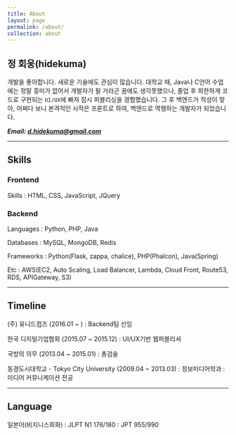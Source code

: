 ```yaml
---
title: About
layout: page
permalink: /about/
collection: about
---
```


## 정 회웅(hidekuma)
개발을 좋아합니다. 새로운 기술에도 관심이 많습니다. 
대학교 때, Java나 C언어 수업에는 정말 흥미가 없어서 개발자가 될 거라곤 꿈에도 생각못했으나, 졸업 후 희한하게  코드로 구현되는 `UI/UX`에 빠져 잠시 퍼블리싱을 경험했습니다.
그 후 백엔드가 적성이 맞아,  어쩌다 보니 본격적인 시작은 프론트로 하여, 백엔드로 역행하는 개발자가 되었습니다.

***Email: [d.hidekuma@gmail.com](mailto:d.hidekuma.gmail.com)***

---
## Skills
### Frontend
Skills
: HTML, CSS, JavaScript, JQuery 

### Backend 

Languages
: Python, PHP, Java

Databases
: MySQL, MongoDB, Redis

Frameworks
: Python(Flask, zappa, chalice), PHP(Phalcon), Java(Spring)

Etc
: AWS(EC2, Auto Scaling, Load Balancer, Lambda, Cloud Front, Route53, RDS, APIGateway, S3)

---
## Timeline
(주) 유니드컴즈 (2016.01 ~ )
: Backend팀 선임

한국 디지털기업협회 (2015.07 ~ 2015.12)
: UI/UX기반 웹퍼블리셔

국방의 의무 (2013.04 ~ 2015.01)
: 총검술 

동경도시대학교 - Tokyo City University (2009.04 ~ 2013.03)
: 정보미디어학과
: 미디어 커뮤니케이션 전공

---
## Language
일본어(비지니스회화)
: JLPT N1 176/180
: JPT 955/990
